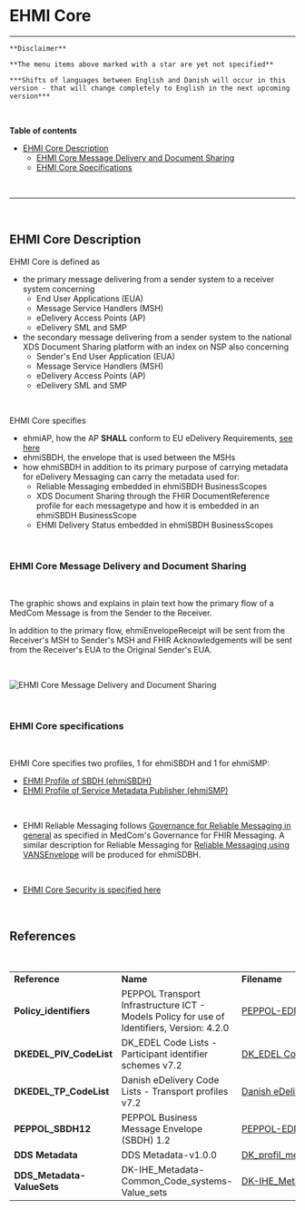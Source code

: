 # EHMI Core

***

    **Disclaimer** 
    
    **The menu items above marked with a star are yet not specified**
    
    ***Shifts of languages between English and Danish will occur in this version - that will change completely to English in the next upcoming version***
    
<br/> 


**Table of contents**
- [EHMI Core Description](#ehmi-core-description)
    - [EHMI Core Message Delivery and Document Sharing](#ehmi-core-message-delivery-and-document-sharing)
    - [EHMI Core Specifications](#ehmi-core-specifications)

<br/> 

***

<br/> 

## EHMI Core Description

EHMI Core is defined as 
- the primary message delivering from a sender system to a receiver system concerning 
    - End User Applications (EUA)
    - Message Service Handlers (MSH)
    - eDelivery Access Points (AP)
    - eDelivery SML and SMP
- the secondary message delivering from a sender system to the national XDS Document Sharing platform with an index on NSP also concerning 
    - Sender's End User Application (EUA)
    - Message Service Handlers (MSH)
    - eDelivery Access Points (AP)
    - eDelivery SML and SMP

<br/> 

EHMI Core specifies 

- ehmiAP, how the AP **SHALL** conform to EU eDelivery Requirements, [see here](https://medcomdk.github.io/ehmi/assets/documents/ecore/ehmiAP/)
- ehmiSBDH, the envelope that is used between the MSHs
- how ehmiSBDH in addition to its primary purpose of carrying metadata for eDelivery Messaging can carry the metadata used for:
    - Reliable Messaging embedded in ehmiSBDH BusinessScopes
    - XDS Document Sharing through the FHIR DocumentReference profile for each messagetype and how it is embedded in an ehmiSBDH BusinessScope
    - EHMI Delivery Status embedded in ehmiSBDH BusinessScopes

<br/> 

### EHMI Core Message Delivery and Document Sharing

<br/> 

The graphic shows and explains in plain text how the primary flow of a MedCom Message is from the Sender to the Receiver.

In addition to the primary flow, ehmiEnvelopeReceipt will be sent from the Receiver's MSH to Sender's MSH and FHIR Acknowledgements will be sent from the Receiver's EUA to the Original Sender's EUA.

<br/> 

![EHMI Core Message Delivery and Document Sharing](https://github.com/medcomdk/ehmi/blob/karina-review/docs/assets/images/EHMI%20Pixi%20-%20Message%20delivery.png)

<br/> 

### EHMI Core specifications

<br/> 

EHMI Core specifies two profiles, 1 for ehmiSBDH and 1 for ehmiSMP:

- [EHMI Profile of SBDH (ehmiSBDH)](https://medcomdk.github.io/ehmi/assets/documents/ecore/ehmiSBDH/)
- [EHMI Profile of Service Metadata Publisher (ehmiSMP)](https://medcomdk.github.io/ehmi/assets/documents/ecore/ehmiSMP/)

<br/> 

- EHMI Reliable Messaging follows <a href="https://medcomdk.github.io/MedCom-FHIR-Communication/assets/documents/020_Governance-for-Reliable-Messaging-in-general.html" target="_blank">Governance for Reliable Messaging in general</a> as specified in MedCom's Governance for FHIR Messaging. A similar description for Reliable Messaging for <a href="https://medcomdk.github.io/MedCom-FHIR-Communication/assets/documents/032_Reliable_Messaging-VANSEnvelope.html" target="_blank">Reliable Messaging using VANSEnvelope</a> will be produced for ehmiSDBH.

<br/> 

- [EHMI Core Security is specified here](../security/security-specification-of-ehmi-core.md)

<br/> 

## References

<br/>

<table>
<tr><td><b>Reference</b></td><td><b>Name</b></td><td><b>Filename</b></td></tr>
<tr><td><b>
Policy_identifiers
</b></td><td>
PEPPOL Transport Infrastructure  ICT - Models  Policy for use of Identifiers, Version: 4.2.0
</td><td>
<a href="https://docs.peppol.eu/edelivery/policies/PEPPOL-EDN-Policy-for-use-of-identifiers-4.2.0-2023-06-19.pdf" target="_blank">PEPPOL-EDN-Policy-for-use-of-identifiers-4.2.0-2023-06-19.pdf</a>
</td></tr>
<tr><td><b>
DKEDEL_PIV_CodeList
</b></td><td>
DK_EDEL Code Lists - Participant identifier schemes v7.2
</td><td>
<a href="../../documents/ecore/eDelivery/DK_EDEL Code Lists - Participant identifier schemes v7.2.xlsx" target="_blank">DK_EDEL Code Lists - Participant identifier schemes v7.2.xlsx</a>
</td></tr>
<tr><td><b>
DKEDEL_TP_CodeList
</b></td><td>
Danish eDelivery Code Lists - Transport profiles v7.2
</td><td>
<a href="../../documents/ecore/eDelivery/DK_EDEL Code Lists - Transport profiles v7.2.xlsx" target="_blank">Danish eDelivery Code Lists - Transport profiles v7.2</a>
</td></tr>
<tr><td><b>
PEPPOL_SBDH12
</b></td><td>
PEPPOL Business Message Envelope (SBDH) 1.2
</td><td>
<a href="https://github.com/OpenPEPPOL/documentation/blob/master/TransportInfrastructure/PEPPOL-EDN-Business-Message-Envelope-1.2-2019-02-01.pdf" target="_blank">PEPPOL-EDN-Business-Message-Envelope-1.2-2019-02-01.pdf</a>
</td></tr>
<tr><td><b>
DDS Metadata
</b></td><td>
DDS Metadata-v1.0.0
</td><td>
<a href="https://svn.medcom.dk/svn/releases/Standarder/IHE/DK_profil_metadata/XDS%20Metadata%20for%20Document%20Sharing.%20Danish%20profile%20v.1.0.0.pdf" target="_blank">DK_profil_metadata/XDS%20Metadata%20for%20Document%20Sharing.%20Danish%20profile%20v.1.0.0.pdf</a>
</td></tr>
<tr><td><b>
DDS_Metadata- ValueSets
</b></td><td>
DK-IHE_Metadata-Common_Code_systems-Value_sets
</td><td>
<a href="https://svn.medcom.dk/svn/releases/Standarder/IHE/OID/DK-IHE_Metadata-Common_Code_systems-Value_sets.xlsx" target="_blank">DK-IHE_Metadata-Common_Code_systems-Value_sets.xlsx</a>
</td></tr>

</table>

<br/>

